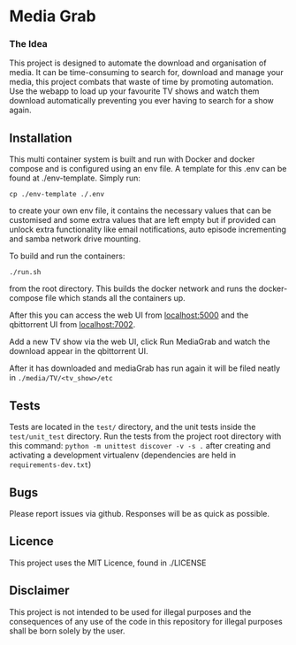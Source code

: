Media Grab
========

### The Idea ###

This project is designed to automate the download and organisation of media. It can be time-consuming to search for, download and manage your media, this project combats that waste of time by promoting automation. Use the webapp to load up your favourite TV shows and watch them download automatically preventing you ever having to search for a show again.

## Installation

This multi container system is built and run with Docker and docker compose and is configured using an env file. A template for this .env can be found at ./env-template. Simply run:
```
cp ./env-template ./.env
```

to create your own env file, it contains the necessary values that can be customised and some extra values that are left empty but if provided can unlock extra functionality like email notifications, auto episode incrementing and samba network drive mounting.

To build and run the containers:
```
./run.sh
```
from the root directory. This builds the docker network and runs the docker-compose file which stands all the containers up.

After this you can access the web UI from [localhost:5000](localhost:5000) and the qbittorrent UI from [localhost:7002](localhost:7002).

Add a new TV show via the web UI, click Run MediaGrab and watch the download appear in the qbittorrent UI.

After it has downloaded and mediaGrab has run again it will be filed neatly in `./media/TV/<tv_show>/etc`

## Tests

Tests are located in the `test/` directory, and the unit tests inside the `test/unit_test` directory. Run the tests from the project root directory with this command: `python -m unittest discover -v -s .` after creating and activating a development virtualenv (dependencies are held in `requirements-dev.txt`)

## Bugs

Please report issues via github. Responses will be as quick as possible.

## Licence

This project uses the MIT Licence, found in ./LICENSE

## Disclaimer

This project is not intended to be used for illegal purposes and the consequences of any use of the code in this repository for illegal purposes shall be born solely by the user.

